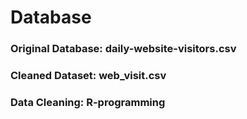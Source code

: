 # Database 

### Original Database: daily-website-visitors.csv 
### Cleaned Dataset: web_visit.csv
### Data Cleaning: R-programming

